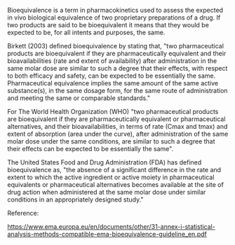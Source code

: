 Bioequivalence is a term in pharmacokinetics used to assess the expected in vivo biological equivalence of two proprietary preparations of a drug. If two products are said to be bioequivalent it means that they would be expected to be, for all intents and purposes, the same.

Birkett (2003) defined bioequivalence by stating that, "two pharmaceutical products are bioequivalent if they are pharmaceutically equivalent and their bioavailabilities (rate and extent of availability) after administration in the same molar dose are similar to such a degree that their effects, with respect to both efficacy and safety, can be expected to be essentially the same. Pharmaceutical equivalence implies the same amount of the same active substance(s), in the same dosage form, for the same route of administration and meeting the same or comparable standards."

For The World Health Organization (WHO) "two pharmaceutical products are bioequivalent if they are pharmaceutically equivalent or pharmaceutical alternatives, and their bioavailabilities, in terms of rate (Cmax and tmax) and extent of absorption (area under the curve), after administration of the same molar dose under the same conditions, are similar to such a degree that their effects can be expected to be essentially the same".

The United States Food and Drug Administration (FDA) has defined bioequivalence as, "the absence of a significant difference in the rate and extent to which the active ingredient or active moiety in pharmaceutical equivalents or pharmaceutical alternatives becomes available at the site of drug action when administered at the same molar dose under similar conditions in an appropriately designed study."


Reference:

https://www.ema.europa.eu/en/documents/other/31-annex-i-statistical-analysis-methods-compatible-ema-bioequivalence-guideline_en.pdf

